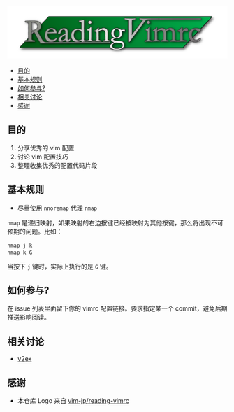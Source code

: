 ![](logo.png)


<!-- vim-markdown-toc GFM -->

- [目的](#目的)
- [基本规则](#基本规则)
- [如何参与?](#如何参与)
- [相关讨论](#相关讨论)
- [感谢](#感谢)

<!-- vim-markdown-toc -->

## 目的

1. 分享优秀的 vim 配置
2. 讨论 vim 配置技巧
3. 整理收集优秀的配置代码片段

## 基本规则

- 尽量使用 `nnoremap` 代理 `nmap`

`nmap` 是递归映射，如果映射的右边按键已经被映射为其他按键，那么将出现不可预期的问题。比如：

```vim
nmap j k
nmap k G
```

当按下 `j` 键时，实际上执行的是 `G` 键。


## 如何参与?

在 issue 列表里面留下你的 vimrc 配置链接。要求指定某一个 commit，避免后期推送影响阅读。

## 相关讨论

- [v2ex](https://www.v2ex.com/t/438522)

## 感谢

- 本仓库 Logo 来自 [vim-jp/reading-vimrc](https://github.com/vim-jp/reading-vimrc)

